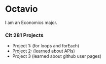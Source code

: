 # Octavio

I am an Economics major.

### Cit 281 Projects
- Project 1: (for loops and forEach)
- [Project 2:](https://github.com/UO-CIT/project-2-octaviolima) (learned about APIs)
- Project 3 (learned about github user pages)
